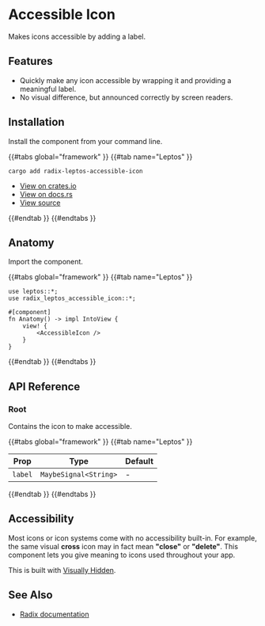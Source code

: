 # Accessible Icon

Makes icons accessible by adding a label.

## Features

-   Quickly make any icon accessible by wrapping it and providing a meaningful label.
-   No visual difference, but announced correctly by screen readers.

## Installation

Install the component from your command line.

{{#tabs global="framework" }}
{{#tab name="Leptos" }}

```shell
cargo add radix-leptos-accessible-icon
```

-   [View on crates.io](https://crates.io/crates/radix-leptos-accessible-icon)
-   [View on docs.rs](https://docs.rs/radix-leptos-accessible-icon/latest/radix_leptos_accessible_icon/)
-   [View source](https://github.com/RustForWeb/radix/tree/main/packages/primitives/leptos/accessible-icon)

{{#endtab }}
{{#endtabs }}

## Anatomy

Import the component.

{{#tabs global="framework" }}
{{#tab name="Leptos" }}

```rust,ignore
use leptos::*;
use radix_leptos_accessible_icon::*;

#[component]
fn Anatomy() -> impl IntoView {
    view! {
        <AccessibleIcon />
    }
}
```

{{#endtab }}
{{#endtabs }}

## API Reference

### Root

Contains the icon to make accessible.

{{#tabs global="framework" }}
{{#tab name="Leptos" }}

| Prop    | Type                  | Default |
| ------- | --------------------- | ------- |
| `label` | `MaybeSignal<String>` | -       |

{{#endtab }}
{{#endtabs }}

## Accessibility

Most icons or icon systems come with no accessibility built-in. For example, the same visual **cross** icon may in fact mean **"close"** or **"delete"**.
This component lets you give meaning to icons used throughout your app.

This is built with [Visually Hidden](./visually-hidden.md).

## See Also

-   [Radix documentation](https://www.radix-ui.com/primitives/docs/utilities/accessible-icon)
